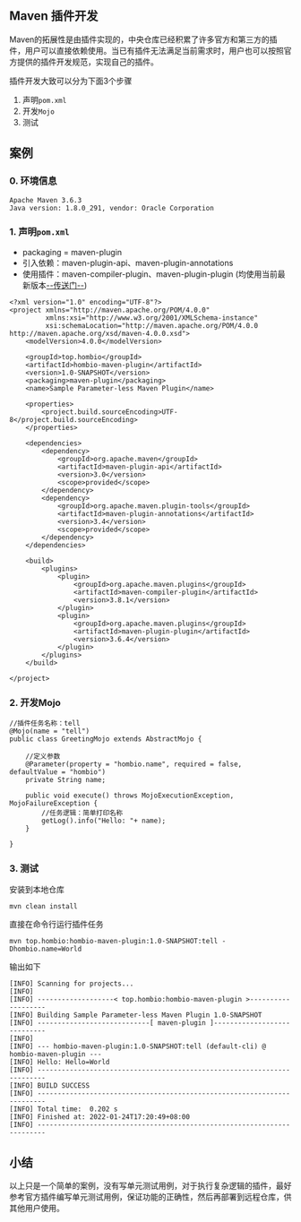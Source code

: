 ## Maven 插件开发
Maven的拓展性是由插件实现的，中央仓库已经积累了许多官方和第三方的插件，用户可以直接依赖使用。当已有插件无法满足当前需求时，用户也可以按照官方提供的插件开发规范，实现自己的插件。

插件开发大致可以分为下面3个步骤
1. 声明`pom.xml`
2. 开发`Mojo`
3. 测试

## 案例
### 0. 环境信息
```
Apache Maven 3.6.3
Java version: 1.8.0_291, vendor: Oracle Corporation
```
### 1. 声明`pom.xml`
- packaging = maven-plugin
- 引入依赖：maven-plugin-api、maven-plugin-annotations
- 使用插件：maven-compiler-plugin、maven-plugin-plugin  (均使用当前最新版本[--传送门--](https://maven.apache.org/plugins/index.html))
```
<?xml version="1.0" encoding="UTF-8"?>
<project xmlns="http://maven.apache.org/POM/4.0.0"
         xmlns:xsi="http://www.w3.org/2001/XMLSchema-instance"
         xsi:schemaLocation="http://maven.apache.org/POM/4.0.0 http://maven.apache.org/xsd/maven-4.0.0.xsd">
    <modelVersion>4.0.0</modelVersion>

    <groupId>top.hombio</groupId>
    <artifactId>hombio-maven-plugin</artifactId>
    <version>1.0-SNAPSHOT</version>
    <packaging>maven-plugin</packaging>
    <name>Sample Parameter-less Maven Plugin</name>

    <properties>
        <project.build.sourceEncoding>UTF-8</project.build.sourceEncoding>
    </properties>

    <dependencies>
        <dependency>
            <groupId>org.apache.maven</groupId>
            <artifactId>maven-plugin-api</artifactId>
            <version>3.0</version>
            <scope>provided</scope>
        </dependency>
        <dependency>
            <groupId>org.apache.maven.plugin-tools</groupId>
            <artifactId>maven-plugin-annotations</artifactId>
            <version>3.4</version>
            <scope>provided</scope>
        </dependency>
    </dependencies>

    <build>
        <plugins>
            <plugin>
                <groupId>org.apache.maven.plugins</groupId>
                <artifactId>maven-compiler-plugin</artifactId>
                <version>3.8.1</version>
            </plugin>
            <plugin>
                <groupId>org.apache.maven.plugins</groupId>
                <artifactId>maven-plugin-plugin</artifactId>
                <version>3.6.4</version>
            </plugin>
        </plugins>
    </build>

</project>
```
### 2. 开发Mojo
```
//插件任务名称：tell
@Mojo(name = "tell")
public class GreetingMojo extends AbstractMojo {

    //定义参数
    @Parameter(property = "hombio.name", required = false, defaultValue = "hombio")
    private String name;

    public void execute() throws MojoExecutionException, MojoFailureException {
        //任务逻辑：简单打印名称
        getLog().info("Hello: "+ name);
    }

}
```

### 3. 测试
安装到本地仓库
```
mvn clean install
```
直接在命令行运行插件任务
```
mvn top.hombio:hombio-maven-plugin:1.0-SNAPSHOT:tell -Dhombio.name=World
```
输出如下
```
[INFO] Scanning for projects...
[INFO]
[INFO] -------------------< top.hombio:hombio-maven-plugin >-------------------
[INFO] Building Sample Parameter-less Maven Plugin 1.0-SNAPSHOT
[INFO] ----------------------------[ maven-plugin ]----------------------------
[INFO]
[INFO] --- hombio-maven-plugin:1.0-SNAPSHOT:tell (default-cli) @ hombio-maven-plugin ---
[INFO] Hello: Hello=World
[INFO] ------------------------------------------------------------------------
[INFO] BUILD SUCCESS
[INFO] ------------------------------------------------------------------------
[INFO] Total time:  0.202 s
[INFO] Finished at: 2022-01-24T17:20:49+08:00
[INFO] ------------------------------------------------------------------------
```

## 小结
以上只是一个简单的案例，没有写单元测试用例，对于执行复杂逻辑的插件，最好参考官方插件编写单元测试用例，保证功能的正确性，然后再部署到远程仓库，供其他用户使用。